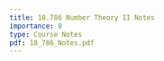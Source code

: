 ```yaml
---
title: 18.786 Number Theory II Notes
importance: 0
type: Course Notes
pdf: 18_786_Notes.pdf
---
```

